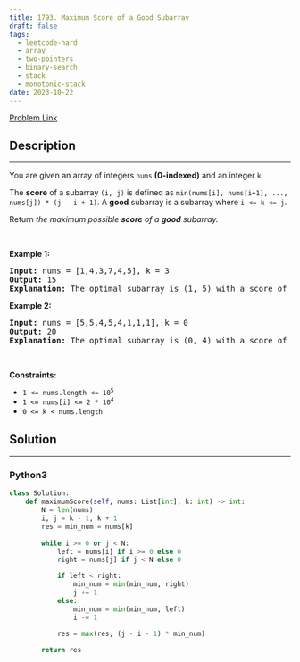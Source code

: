 ```yaml
---
title: 1793. Maximum Score of a Good Subarray
draft: false
tags: 
  - leetcode-hard
  - array
  - two-pointers
  - binary-search
  - stack
  - monotonic-stack
date: 2023-10-22
---
```


[Problem Link](https://leetcode.com/problems/maximum-score-of-a-good-subarray/)

## Description

---
<p>You are given an array of integers <code>nums</code> <strong>(0-indexed)</strong> and an integer <code>k</code>.</p>

<p>The <strong>score</strong> of a subarray <code>(i, j)</code> is defined as <code>min(nums[i], nums[i+1], ..., nums[j]) * (j - i + 1)</code>. A <strong>good</strong> subarray is a subarray where <code>i &lt;= k &lt;= j</code>.</p>

<p>Return <em>the maximum possible <strong>score</strong> of a <strong>good</strong> subarray.</em></p>

<p>&nbsp;</p>
<p><strong class="example">Example 1:</strong></p>

<pre>
<strong>Input:</strong> nums = [1,4,3,7,4,5], k = 3
<strong>Output:</strong> 15
<strong>Explanation:</strong> The optimal subarray is (1, 5) with a score of min(4,3,7,4,5) * (5-1+1) = 3 * 5 = 15. 
</pre>

<p><strong class="example">Example 2:</strong></p>

<pre>
<strong>Input:</strong> nums = [5,5,4,5,4,1,1,1], k = 0
<strong>Output:</strong> 20
<strong>Explanation:</strong> The optimal subarray is (0, 4) with a score of min(5,5,4,5,4) * (4-0+1) = 4 * 5 = 20.
</pre>

<p>&nbsp;</p>
<p><strong>Constraints:</strong></p>

<ul>
	<li><code>1 &lt;= nums.length &lt;= 10<sup>5</sup></code></li>
	<li><code>1 &lt;= nums[i] &lt;= 2 * 10<sup>4</sup></code></li>
	<li><code>0 &lt;= k &lt; nums.length</code></li>
</ul>


## Solution

---
### Python3
``` py title='maximum-score-of-a-good-subarray'
class Solution:
    def maximumScore(self, nums: List[int], k: int) -> int:
        N = len(nums)
        i, j = k - 1, k + 1
        res = min_num = nums[k]
        
        while i >= 0 or j < N:
            left = nums[i] if i >= 0 else 0
            right = nums[j] if j < N else 0

            if left < right:
                min_num = min(min_num, right)
                j += 1
            else:
                min_num = min(min_num, left)
                i -= 1
            
            res = max(res, (j - i - 1) * min_num)

        return res
```

